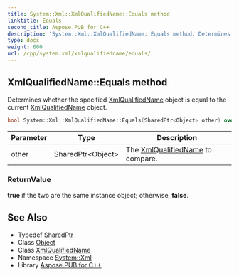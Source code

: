 ```yaml
---
title: System::Xml::XmlQualifiedName::Equals method
linktitle: Equals
second_title: Aspose.PUB for C++
description: 'System::Xml::XmlQualifiedName::Equals method. Determines whether the specified XmlQualifiedName object is equal to the current XmlQualifiedName object in C++.'
type: docs
weight: 600
url: /cpp/system.xml/xmlqualifiedname/equals/
---
```

## XmlQualifiedName::Equals method


Determines whether the specified [XmlQualifiedName](../) object is equal to the current [XmlQualifiedName](../) object.

```cpp
bool System::Xml::XmlQualifiedName::Equals(SharedPtr<Object> other) override
```


| Parameter | Type | Description |
| --- | --- | --- |
| other | SharedPtr\<Object\> | The [XmlQualifiedName](../) to compare. |

### ReturnValue

**true** if the two are the same instance object; otherwise, **false**.

## See Also

* Typedef [SharedPtr](../../../system/sharedptr/)
* Class [Object](../../../system/object/)
* Class [XmlQualifiedName](../)
* Namespace [System::Xml](../../)
* Library [Aspose.PUB for C++](../../../)
